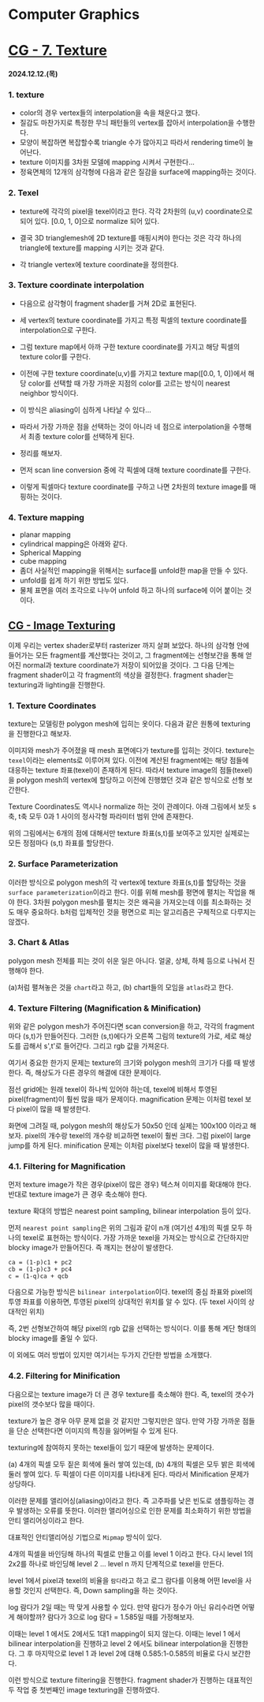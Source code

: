 # Computer Graphics

# [CG - 7. Texture](https://jsdysw.tistory.com/193)

#### 2024.12.12.(목)

### 1. texture

- color의 경우 vertex들의 interpolation을 속을 채운다고 했다.
- 질감도 마찬가지로 특정한 무늬 패턴들의 vertex를 잡아서 interpolation을 수행한다.
- 모양이 복잡하면 복잡할수록 triangle 수가 많아지고 따라서 rendering time이 늘어난다.
- texture 이미지를 3차원 모델에 mapping 시켜서 구현한다...
- 정육면체의 12개의 삼각형에 다음과 같은 질감을 surface에 mapping하는 것이다.

### 2. Texel

- texture에 각각의 pixel을 texel이라고 한다. 각각 2차원의 (u,v) coordinate으로 되어 있다. [0.0, 1, 0]으로 normalize 되어 있다.

- 결국 3D trianglemesh에 2D texture를 매핑시켜야 한다는 것은 각각 하나의 triangle에 texture를 mapping 시키는 것과 같다.

- 각 triangle vertex에 texture coordinate을 정의한다.

### 3. Texture coordinate interpolation

- 다음으로 삼각형이 fragment shader를 거쳐 2D로 표현된다.

- 세 vertex의 texture coordinate를 가지고 특정 픽셀의 texture coordinate를 interpolation으로 구한다.

- 그럼 texture map에서 아까 구한 texture coordinate를 가지고 해당 픽셀의 texture color를 구한다.

- 이전에 구한 texture coordinate(u,v)를 가지고 texture map([0.0, 1, 0])에서 해당 color를 선택할 때 가장 가까운 지점의 color를 고르는 방식이 nearest neighbor 방식이다.

- 이 방식은 aliasing이 심하게 나타날 수 있다...

- 따라서 가장 가까운 점을 선택하는 것이 아니라 네 점으로 interpolation을 수행해서 최종 texture color를 선택하게 된다.

- 정리를 해보자.

- 먼저 scan line conversion 중에 각 픽셀에 대해 texture coordinate를 구한다.

- 이렇게 픽셀마다 texture coordinate를 구하고 나면 2차원의 texture image를 매핑하는 것이다.

### 4. Texture mapping

- planar mapping
- cylindrical mapping은 아래와 같다.
- Spherical Mapping
- cube mapping
- 좀더 사실적인 mapping을 위해서는 surface를 unfold한 map을 만들 수 있다.
- unfold를 쉽게 하기 위한 방법도 있다.
- 물체 표면을 여러 조각으로 나누어 unfold 하고 하나의 surface에 이어 붙이는 것이다.

## [CG - Image Texturing](https://woochan-autobiography.tistory.com/942)

이제 우리는 vertex shader로부터 rasterizer 까지 살펴 보았다. 하나의 삼각형 안에 들어가는 모든 fragment를 계산했다는 것이고, 그 fragment에는 선형보간을 통해 얻어진 normal과 texture coordinate가 저장이 되어있을 것이다. 그 다음 단계는 fragment shader이고 각 fragment의 색상을 결정한다. fragment shader는 texturing과 lighting을 진행한다.

### 1. Texture Coordinates

texture는 모델링한 polygon mesh에 입히는 옷이다. 다음과 같은 원통에 texturing을 진행한다고 해보자.

이미지와 mesh가 주어졌을 때 mesh 표면에다가 texture를 입히는 것이다.
texture는 `texel`이라는 elements로 이루어져 있다. 이전에 계산된 fragment에는 해당 점들에 대응하는 texture 좌표(texel)이 존재하게 된다. 따라서 texture image의 점들(texel)을 polygon mesh의 vertex에 할당하고 이전에 진행했던 것과 같은 방식으로 선형 보간한다.

Texture Coordinates도 역시나 normalize 하는 것이 관례이다. 아래 그림에서 보듯 s축, t축 모두 0과 1 사이의 정사각형 파라미터 범위 안에 존재한다.

위의 그림에서는 6개의 점에 대해서만 texture 좌표(s,t)를 보여주고 있지만 실제로는 모든 정점마다 (s,t) 좌표를 할당한다.

### 2. Surface Parameterization

이러한 방식으로 polygon mesh의 각 vertex에 texture 좌표(s,t)를 할당하는 것을 `surface parameterization`이라고 한다. 이를 위해 mesh를 평면에 펼치는 작업을 해야 한다. 3차원 polygon mesh를 펼치는 것은 왜곡을 가져오는데 이를 최소화하는 것도 매우 중요하다. b처럼 입체적인 것을 평면으로 피는 알고리즘은 구체적으로 다루지는 않겠다.

### 3. Chart & Atlas

polygon mesh 전체를 피는 것이 쉬운 일은 아니다. 얼굴, 상체, 하체 등으로 나눠서 진행해야 한다.

(a)처럼 펼쳐놓은 것을 `chart`라고 하고, (b) chart들의 모임을 `atlas`라고 한다.

### 4. Texture Filtering (Magnification & Minification)

위와 같은 polygon mesh가 주어진다면 scan conversion을 하고, 각각의 fragment마다 (s,t)가 만들어진다. 그러한 (s,t)에다가 오른쪽 그림의 texture의 가로, 세로 해상도를 곱해서 s',t'로 들어간다. 그리고 rgb 값을 가져온다.

여기서 중요한 한가지 문제는 texture의 크기와 polygon mesh의 크기가 다를 때 발생한다.
즉, 해상도가 다른 경우의 해결에 대한 문제이다.

점선 grid에는 원래 texel이 하나씩 있어야 하는데, texel에 비해서 투영된 pixel(fragment)이 훨씬 많을 때가 문제이다.
magnification 문제는 이처럼 texel 보다 pixel이 많을 때 발생한다.

화면에 그려질 때, polygon mesh의 해상도가 50x50 인데 실제는 100x100 이라고 해보자. pixel의 개수랑 texel의 개수랑 비교하면 texel이 훨씬 크다. 그럼 pixel이 large jump를 하게 된다. minification 문제는 이처럼 pixel보다 texel이 많을 때 발생한다.

### 4.1. Filtering for Magnification

먼저 texture image가 작은 경우(pixel이 많은 경우) 텍스쳐 이미지를 확대해야 한다. 반대로 texture image가 큰 경우 축소해야 한다.

texture 확대의 방법은 nearest point sampling, bilinear interpolation 등이 있다.

먼저 `nearest point sampling`은 위의 그림과 같이 n개 (여기선 4개)의 픽셀 모두 하나의 texel로 표현하는 방식이다. 가장 가까운 texel을 가져오는 방식으로 간단하지만 blocky image가 만들어진다. 즉 깨지는 현상이 발생한다.

```
ca = (1-p)c1 + pc2
cb = (1-p)c3 + pc4
c = (1-q)ca + qcb
```

다음으로 가능한 방식은 `bilinear interpolation`이다.
texel의 중심 좌표와 pixel의 투영 좌표를 이용하면, 투영된 pixel의 상대적인 위치를 알 수 있다. (두 texel 사이의 상대적인 위치)

즉, 2번 선형보간하여 해당 pixel의 rgb 값을 선택하는 방식이다. 이를 통해 계단 형태의 blocky image를 줄일 수 있다.

이 외에도 여러 방법이 있지만 여기서는 두가지 간단한 방법을 소개했다.

### 4.2. Filtering for Minification

다음으로는 texture image가 더 큰 경우 texture를 축소해야 한다. 즉, texel의 갯수가 pixel의 갯수보다 많을 때이다.

texture가 높은 경우 아무 문제 없을 것 같지만 그렇지만은 않다. 만약 가장 가까운 점들을 단순 선택한다면 이미지의 특징을 잃어버릴 수 있게 된다.

texturing에 참여하지 못하는 texel들이 있기 때문에 발생하는 문제이다.

(a) 4개의 픽셀 모두 짙은 회색에 둘러 쌓여 있는데, (b) 4개의 픽셀은 모두 밝은 회색에 둘러 쌓여 있다.
두 픽셀이 다른 이미지를 나타내게 된다. 따라서 Minification 문제가 상당하다.

이러한 문제를 앨리어싱(aliasing)이라고 한다. 즉 고주파를 낮은 빈도로 샘플링하는 경우 발생하는 오류를 뜻한다. 이러한 앨리어싱으로 인한 문제를 최소화하기 위한 방법을 안티 앨리어싱이라고 한다.

대표적인 안티앨리어싱 기법으로 `Mipmap` 방식이 있다.

4개의 픽셀을 바인딩해 하나의 픽셀로 만들고 이를 level 1 이라고 한다. 다시 level 1의 2x2를 하나로 바인딩해 level 2 ... level n 까지 단계적으로 texel을 만든다.

level 1에서 pixel과 texel의 비율을 `람다`라고 하고 로그 람다를 이용해 어떤 level을 사용할 것인지 선택한다.
즉, Down sampling을 하는 것이다.

log 람다가 2일 때는 딱 맞게 사용할 수 있다. 만약 람다가 정수가 아닌 유리수라면 어떻게 해야할까? 람다가 3으로 log 람다 = 1.585일 때를 가정해보자.

이때는 level 1 에서도 2에서도 1대1 mapping이 되지 않는다. 이때는 level 1 에서 bilinear interpolation을 진행하고 level 2 에서도 bilinear interpolation을 진행한다. 그 후 마지막으로 level 1 과 level 2에 대해 0.585:1-0.585의 비율로 다시 보간한다.

이런 방식으로 texture filtering을 진행한다. fragment shader가 진행하는 대표적인 두 작업 중 첫번째인 image texturing을 진행하였다.
